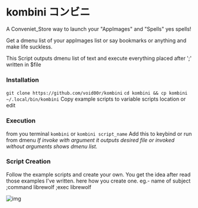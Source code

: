 # kombini コンビニ
A Conveniet_Store way to launch your "AppImages" and "Spells" yes spells!

Get a dmenu list of your appImages list or say bookmarks or anything and make life suckless.

 This Script outputs dmenu list of text and execute everything placed after ';' written in $file

 ### Installation
 `git clone https://github.com/void00r/kombini`
 `cd kombini && cp kombini ~/.local/bin/kombini`
 Copy example scripts to variable scripts location or edit

 ### Execution
 from you terminal `kombini` or `kombini script_name`
 Add this to keybind or run from dmenu
 *If invoke with argument it outputs desired file or invoked without arguments shows dmenu list.*

 ### Script Creation
 Follow the example scripts and create your own.
 You get the idea after read those examples I've written.
 here how you create one.
 eg.- 	name of subject	<tab>;<semicolon>command
 	librewolf	;exec librewolf

![img](http://0x0.st/-sjU.png)
